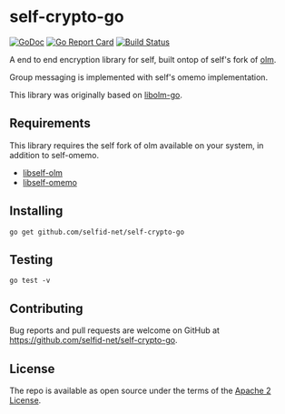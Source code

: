 # self-crypto-go

[![GoDoc](https://godoc.org/github.com/selfid-net/self-crypto-go?status.svg)](https://godoc.org/github.com/selfid-net/self-crypto-go) [![Go Report Card](https://goreportcard.com/badge/github.com/selfid-net/self-crypto-go)](https://goreportcard.com/report/github.com/selfid-net/self-crypto-go) [![Build Status](https://travis-ci.com/selfid-net/self-crypto-go?branch=master)](https://travis-ci.com/selfid-net/self-crypto-go)

A end to end encryption library for self, built ontop of self's fork of [olm](https://gitlab.matrix.org/matrix-org/olm).

Group messaging is implemented with self's omemo implementation.

This library was originally based on [libolm-go](https://github.com/NotAFile/libolm-go).

## Requirements

This library requires the self fork of olm available on your system, in addition to self-omemo.


- [libself-olm](http://download.selfid.net/olm/libself-olm_0.1.14_amd64.deb)
- [libself-omemo](http://download.selfid.net/omemo/libself-omemo_0.1.0_amd64.deb)

## Installing

```
go get github.com/selfid-net/self-crypto-go
```

## Testing
```
go test -v
```

## Contributing

Bug reports and pull requests are welcome on GitHub at https://github.com/selfid-net/self-crypto-go.


## License

The repo is available as open source under the terms of the [Apache 2 License](LICENSE).
